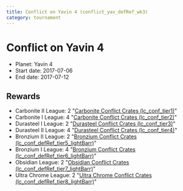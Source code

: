 ```yaml
---
title: Conflict on Yavin 4 (conflict_yav_defRef_wk3)
category: tournament
---
```

# Conflict on Yavin 4

  * Planet: Yavin 4
  * Start date: 2017-07-06
  * End date: 2017-07-12

## Rewards

  * Carbonite II League: 2 "[Carbonite Conflict Crates (lc_conf_tier1)](lc_conf_tier1.html)"
  * Carbonite I League: 4 "[Carbonite Conflict Crates (lc_conf_tier2)](lc_conf_tier2.html)"
  * Durasteel I League: 2 "[Durasteel Conflict Crates (lc_conf_tier3)](lc_conf_tier3.html)"
  * Durasteel II League: 4 "[Durasteel Conflict Crates (lc_conf_tier4)](lc_conf_tier4.html)"
  * Bronzium II League: 2 "[Bronzium Conflict Crates (lc_conf_defRef_tier5_lightBarr)](lc_conf_defRef_tier5_lightBarr.html)"
  * Bronzium I League: 4 "[Bronzium Conflict Crates (lc_conf_defRef_tier6_lightBarr)](lc_conf_defRef_tier6_lightBarr.html)"
  * Obsidian League: 2 "[Obsidian Conflict Crates (lc_conf_defRef_tier7_lightBarr)](lc_conf_defRef_tier7_lightBarr.html)"
  * Ultra Chrome League: 2 "[Ultra Chrome Conflict Crates (lc_conf_defRef_tier8_lightBarr)](lc_conf_defRef_tier8_lightBarr.html)"
